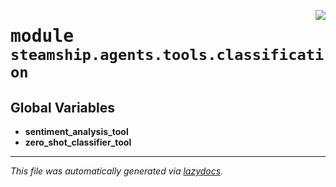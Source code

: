 <!-- markdownlint-disable -->

<a href="https://github.com/steamship-core/python-client/tree/main/src/steamship/agents/tools/classification/__init__.py#L0"><img align="right" style="float:right;" src="https://img.shields.io/badge/-source-cccccc?style=flat-square"></a>

# <kbd>module</kbd> `steamship.agents.tools.classification`




**Global Variables**
---------------
- **sentiment_analysis_tool**
- **zero_shot_classifier_tool**




---

_This file was automatically generated via [lazydocs](https://github.com/ml-tooling/lazydocs)._
